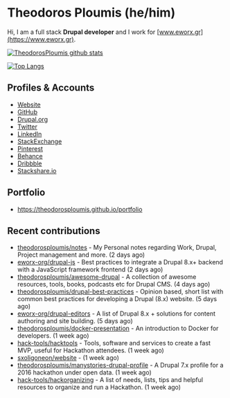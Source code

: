 # Theodoros Ploumis (he/him)

Hi, I am a full stack **Drupal developer** and I work for [www.eworx.gr](https://www.eworx.gr).

[![TheodorosPloumis github stats](https://github-readme-stats.vercel.app/api?username=theodorosploumis&count_private=true&show_icons=true&&theme=radical)](https://github.com/theodorosploumis)

[![Top Langs](https://github-readme-stats.vercel.app/api/top-langs/?username=theodorosploumis&layout=compact&theme=radical)](https://github.com/theodorosploumis?tab=repositories)

## Profiles & Accounts

- [Website](http://www.theodorosploumis.com/en)
- [GitHub](https://github.com/theodorosploumis)
- [Drupal.org](https://www.drupal.org/u/theodorosploumis)
- [Twitter](https://twitter.com/theoploumis)
- [LinkedIn](http://gr.linkedin.com/in/theodorosploumis)
- [StackExchange](http://stackexchange.com/users/1447199/theodorosploumis)
- [Pinterest](http://pinterest.com/theoploumis)
- [Behance](http://be.net/TheodorosPloumis)
- [Dribbble](https://dribbble.com/TheodorosPloumis)
- [Stackshare.io](https://stackshare.io/theodorosploumis/personal-stack)

## Portfolio

- https://theodorosploumis.github.io/portfolio

## Recent contributions


- [theodorosploumis/notes](https://github.com/theodorosploumis/notes) - My Personal notes regarding Work, Drupal, Project management and more. (2 days ago)
- [eworx-org/drupal-js](https://github.com/eworx-org/drupal-js) - Best practices to integrate a Drupal 8.x&#43; backend with a JavaScript framework frontend (2 days ago)
- [theodorosploumis/awesome-drupal](https://github.com/theodorosploumis/awesome-drupal) - A collection of awesome resources, tools, books, podcasts etc for Drupal CMS. (4 days ago)
- [theodorosploumis/drupal-best-practices](https://github.com/theodorosploumis/drupal-best-practices) - Opinion based, short list with common best practices for developing a Drupal (8.x) website. (5 days ago)
- [eworx-org/drupal-editors](https://github.com/eworx-org/drupal-editors) - A list of Drupal 8.x &#43; solutions for content authoring and site building. (5 days ago)
- [theodorosploumis/docker-presentation](https://github.com/theodorosploumis/docker-presentation) - An introduction to Docker for developers. (1 week ago)
- [hack-tools/hacktools](https://github.com/hack-tools/hacktools) - Tools, software and services to create a fast MVP, useful for Hackathon attendees. (1 week ago)
- [sxoligoneon/website](https://github.com/sxoligoneon/website) -  (1 week ago)
- [theodorosploumis/manystories-drupal-profile](https://github.com/theodorosploumis/manystories-drupal-profile) - A Drupal 7.x profile for a 2016 hackathon under open data. (1 week ago)
- [hack-tools/hackorganizing](https://github.com/hack-tools/hackorganizing) - A list of needs, lists, tips and helpful resources to organize and run a Hackathon. (1 week ago)
